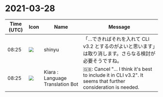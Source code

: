 # 2021-03-28

|Time (UTC)|Icon|Name|Message|
|---|---|---|---|
|08:25|![](https://avatars.slack-edge.com/2018-04-27/354445776386_e258f5ed5ba887b08668_72.jpg)|shinyu|「…できればそれを入れて CLI v3.2 とするのがよいと思います」は取り消します。さらなる検討が必要そうですね。|
|08:25|![](https://avatars.slack-edge.com/2021-03-01/1807880975282_5c8ad89e782096649baa_72.png)|Kiara : Language Translation Bot|🇬🇧: Cancel "... I think it's best to include it in CLI v3.2". It seems that further consideration is needed.|
